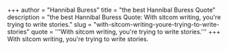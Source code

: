 +++
author = "Hannibal Buress"
title = "the best Hannibal Buress Quote"
description = "the best Hannibal Buress Quote: With sitcom writing, you're trying to write stories."
slug = "with-sitcom-writing-youre-trying-to-write-stories"
quote = '''With sitcom writing, you're trying to write stories.'''
+++
With sitcom writing, you're trying to write stories.
